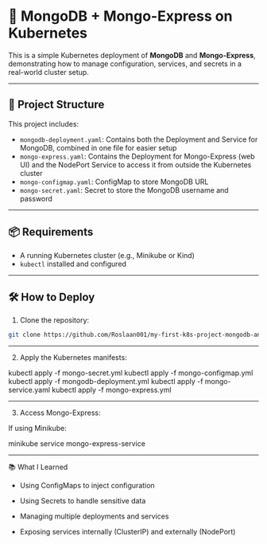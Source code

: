 # 🐳 MongoDB + Mongo-Express on Kubernetes

This is a simple Kubernetes deployment of **MongoDB** and **Mongo-Express**, demonstrating how to manage configuration, services, and secrets in a real-world cluster setup.

---

## 🚀 Project Structure

This project includes:

- `mongodb-deployment.yaml`: Contains both the Deployment and Service for MongoDB, combined in one file for easier setup
- `mongo-express.yaml`: Contains the Deployment for Mongo-Express (web UI) and the NodePort Service to access it from outside the Kubernetes cluster
- `mongo-configmap.yaml`: ConfigMap to store MongoDB URL
- `mongo-secret.yaml`: Secret to store the MongoDB username and password

---

## 📦 Requirements

- A running Kubernetes cluster (e.g., Minikube or Kind)
- `kubectl` installed and configured

---

## 🛠️ How to Deploy

1. Clone the repository:

```bash
git clone https://github.com/Roslaan001/my-first-k8s-project-mongodb-and-express
```

---

2. Apply the Kubernetes manifests:


kubectl apply -f mongo-secret.yml
kubectl apply -f mongo-configmap.yml
kubectl apply -f mongodb-deployment.yml
kubectl apply -f mongo-service.yaml
kubectl apply -f mongo-express.yml

---

3. Access Mongo-Express:

If using Minikube:

minikube service mongo-express-service

---

📚 What I Learned
- Using ConfigMaps to inject configuration

- Using Secrets to handle sensitive data

- Managing multiple deployments and services

- Exposing services internally (ClusterIP) and externally (NodePort)


